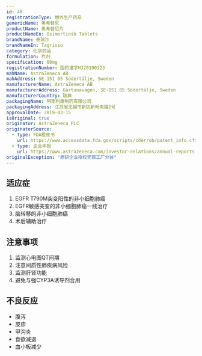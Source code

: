 ```yaml
---
id: 48
registrationType: 境外生产药品
genericName: 奥希替尼
productName: 奥希替尼片
productNameEn: Osimertinib Tablets
brandName: 泰瑞沙
brandNameEn: Tagrisso
category: 化学药品
formulation: 片剂
specification: 80mg
registrationNumber: 国药准字HJ20190123
mahName: AstraZeneca AB
mahAddress: SE-151 85 Södertälje, Sweden
manufacturerName: AstraZeneca AB
manufacturerAddress: Gärtunavägen, SE-151 85 Södertälje, Sweden
manufacturerCountry: 瑞典
packagingName: 阿斯利康制药有限公司
packagingAddress: 江苏省无锡市新区新畅南路2号
approvalDate: 2019-03-15
isOriginal: true
originator: AstraZeneca PLC
originatorSource:
  - type: FDA橙皮书
    url: https://www.accessdata.fda.gov/scripts/cder/ob/patent_info.cfm?Product_No=001&Appl_No=208065
  - type: 企业年报
    url: https://www.astrazeneca.com/investor-relations/annual-reports.html
originalException: "原研企业授权无锡工厂分装"
---
```


## 适应症

1. EGFR T790M突变阳性的非小细胞肺癌
2. EGFR敏感突变的非小细胞肺癌一线治疗
3. 脑转移的非小细胞肺癌
4. 术后辅助治疗

## 注意事项

1. 监测心电图QT间期
2. 注意间质性肺疾病风险
3. 监测肝肾功能
4. 避免与强CYP3A诱导剂合用

## 不良反应

- 腹泻
- 皮疹
- 甲沟炎
- 食欲减退
- 血小板减少 